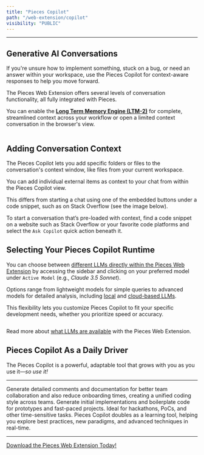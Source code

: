 ```yaml
---
title: "Pieces Copilot"
path: "/web-extension/copilot"
visibility: "PUBLIC"
---
```

***

## Generative AI Conversations

If you're unsure how to implement something, stuck on a bug, or need an answer within your workspace, use the Pieces Copilot for context-aware responses to help you move forward.

The Pieces Web Extension offers several levels of conversation functionality, all fully integrated with Pieces.

You can enable the [**Long Term Memory Engine (LTM-2)**](https://docs.pieces.app/products/meet-pieces/fundamentals#ltm-2) for complete, streamlined context across your workflow or open a limited context conversation in the browser's view.

<Image src="https://storage.googleapis.com/hashnode_product_documentation_assets/web_extension/pieces_copilot/_MAIN/hover_copy_save.png" alt="" align="center" fullwidth="true" />

## Adding Conversation Context

The Pieces Copilot lets you add specific folders or files to the conversation's context window, like files from your current workspace.

You can add individual external items as context to your chat from within the Pieces Copilot view.

<Callout type="info">
  This differs from starting a chat using one of the embedded buttons under a code snippet, such as on Stack Overflow (see the image below).
</Callout>

<Image src="https://storage.googleapis.com/hashnode_product_documentation_assets/web_extension/pieces_copilot/_MAIN/hovering_ask_copilot_QA.png" alt="" align="center" fullwidth="true" />

To start a conversation that’s pre-loaded with context, find a code snippet on a website such as Stack Overflow or your favorite code platforms and select the `Ask Copilot` quick action beneath it.

## Selecting Your Pieces Copilot Runtime

You can choose between [different LLMs directly within the Pieces Web Extension](https://docs.pieces.app/products/web-extension/copilot/llm-settings) by accessing the sidebar and clicking on your preferred model under `Active Model` (e.g., *Claude 3.5 Sonnet*).

Options range from lightweight models for simple queries to advanced models for detailed analysis, including [local](https://docs.pieces.app/products/large-language-models/local-models) and [cloud-based LLMs](https://docs.pieces.app/products/large-language-models/cloud-models).

This flexibility lets you customize Pieces Copilot to fit your specific development needs, whether you prioritize speed or accuracy.

<Image src="https://storage.googleapis.com/hashnode_product_documentation_assets/web_extension/pieces_copilot/_MAIN/changing_llm.gif" alt="" align="center" fullwidth="true" />

Read more about [what LLMs are available](https://docs.pieces.app/products/large-language-models) with the Pieces Web Extension.

## Pieces Copilot As a Daily Driver

The Pieces Copilot is a powerful, adaptable tool that grows with you as you use it—*so use it!*

***

<AccordionGroup>
  <Accordion title="Collaborative Sharing Made Easy">
    Generate detailed comments and documentation for better team collaboration and also reduce onboarding times, creating a unified coding style across teams.
  </Accordion>

  <Accordion title="Quick Prototyping">
    Generate initial implementations and boilerplate code for prototypes and fast-paced projects. Ideal for hackathons, PoCs, and other time-sensitive tasks.
  </Accordion>

  <Accordion title="Skill Enhancement">
    Pieces Copilot doubles as a learning tool, helping you explore best practices, new paradigms, and advanced techniques in real-time.
  </Accordion>
</AccordionGroup>

***

[Download the Pieces Web Extension Today!](https://docs.pieces.app/products/web-extension/get-started#supported-browsers)
